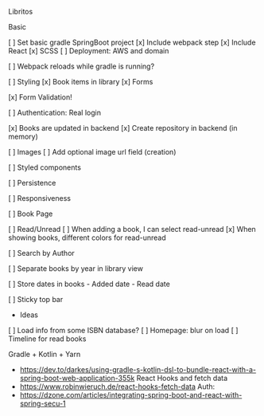 Libritos

Basic

[ ] Set basic gradle SpringBoot project
	[x] Include webpack step
	[x] Include React
	[x] SCSS
	[ ] Deployment: AWS and domain
	
[ ] Webpack reloads while gradle is running?
	
[ ] Styling
	[x] Book items in library
	[x] Forms

[x] Form Validation!

[ ] Authentication: Real login

[x] Books are updated in backend
	[x] Create repository in backend (in memory)

[ ] Images
	[ ] Add optional image url field (creation)
	

[ ] Styled components

[ ] Persistence

[ ] Responsiveness

[ ] Book Page

[ ] Read/Unread
	[ ] When adding a book, I can select read-unread
	[x] When showing books, different colors for read-unread
	
[ ] Search by Author

[ ] Separate books by year in library view

[ ] Store dates in books
	- Added date
	- Read date
	
[ ] Sticky top bar


- Ideas

[ ] Load info from some ISBN database?
[ ] Homepage: blur on load
[ ] Timeline for read books

Gradle + Kotlin + Yarn
* https://dev.to/darkes/using-gradle-s-kotlin-dsl-to-bundle-react-with-a-spring-boot-web-application-355k
React Hooks and fetch data
* https://www.robinwieruch.de/react-hooks-fetch-data
Auth: 
* https://dzone.com/articles/integrating-spring-boot-and-react-with-spring-secu-1

